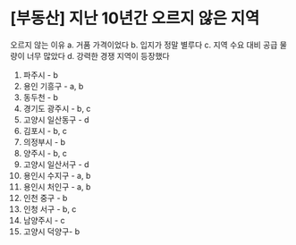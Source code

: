 # [부동산] 지난 10년간 오르지 않은 지역

오르지 않는 이유
a. 거품 가격이었다
b. 입지가 정말 별루다
c. 지역 수요 대비 공급 물량이 너무 많았다
d. 강력한 경쟁 지역이 등장했다


1) 파주시 - b
2) 용인 기흥구 - a, b
3) 동두천 - b
4) 경기도 광주시 - b, c
5) 고양시 일산동구 - d
6) 김포시 - b, c
7) 의정부시 - b
8) 양주시 - b, c
9) 고양시 일산서구 - d
10) 용인시 수지구 - a, b 
11) 용인시 처인구 - a, b
12) 인천 중구 - b
13) 인청 서구 - b, c
14) 남양주시 - c
15) 고양시 덕양구- b

